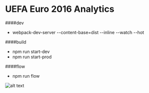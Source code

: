 # UEFA Euro 2016 Analytics

####dev
* webpack-dev-server --content-base=dist --inline --watch --hot

####build
* npm run start-dev
* npm run start-prod

####flow
* npm run flow

![alt text](https://raw.githubusercontent.com/kirillstepkin/euro16/master/assets/0781b7d6c2.png)